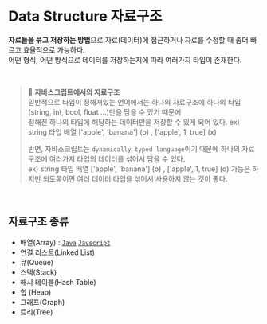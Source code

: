 # Data Structure 자료구조
**자료들을 묶고 저장하는 방법**으로 자료(데이터)에 접근하거나 자료를 수정할 때 좀더 빠르고 효율적으로 가능하다.     
어떤 형식, 어떤 방식으로 데이터를 저장하는지에 따라 여러가지 타입이 존재한다.

<br />

> 📌 **자바스크립트에서의 자료구조**     
> 일반적으로 타입이 정해져있는 언어에서는 하나의 자료구조에 하나의 타입(string, int, bool, float ...)만을 담을 수 있기 때문에     
> 정해진 하나의 타입에 해당하는 데이터만을 저장할 수 있게 되어 있다.  ex) string 타입 배열 ['apple', 'banana'] (o) , ['apple', 1, true] (x)      
> 
> 반면, 자바스크립트는 `dynamically typed language`이기 때문에 하나의 자료구조에 여러가지 타입의 데이터를 섞어서 담을 수 있다.     
> ex) string 타입 배열 ['apple', 'banana'] (o) , ['apple', 1, true] (o)
> 가능은 하지만 되도록이면 여러 데이터 타입을 섞어서 사용하지 않는 것이 좋다.

<br />

## 자료구조 종류
- 배열(Array) :  [`Java`]()  [`Javscript`]()
- 연결 리스트(Linked List)
- 큐(Queue)
- 스택(Stack)
- 해시 테이블(Hash Table)
- 힙 (Heap)
- 그래프(Graph)
- 트리(Tree)
